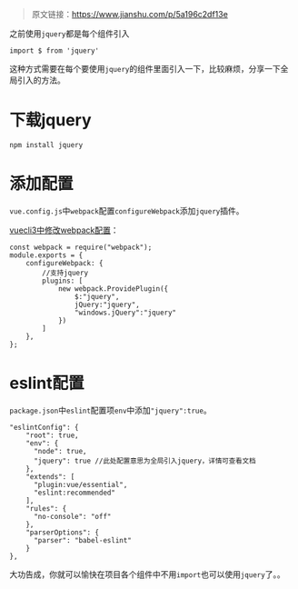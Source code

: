 > 原文链接：<https://www.jianshu.com/p/5a196c2df13e>

之前使用`jquery`都是每个组件引入

	import $ from 'jquery'

这种方式需要在每个要使用`jquery`的组件里面引入一下，比较麻烦，分享一下全局引入的方法。

# 下载jquery

	npm install jquery

# 添加配置

`vue.config.js`中`webpack`配置`configureWebpack`添加`jquery`插件。

[vuecli3中修改webpack配置](https://links.jianshu.com/go?to=https%3A%2F%2Fcli.vuejs.org%2Fzh%2Fguide%2Fwebpack.html "vuecli3中修改webpack配置")：

	const webpack = require("webpack");
	module.exports = {
	    configureWebpack: {
	        //支持jquery
	        plugins: [
	            new webpack.ProvidePlugin({
	                $:"jquery",
	                jQuery:"jquery",
	                "windows.jQuery":"jquery"
	            })
	        ]
	    },
	};

# eslint配置

`package.json`中`eslint`配置项`env`中添加`"jquery":true`。

	"eslintConfig": {
	    "root": true,
	    "env": {
	      "node": true,
	      "jquery": true //此处配置意思为全局引入jquery，详情可查看文档
	    },
	    "extends": [
	      "plugin:vue/essential",
	      "eslint:recommended"
	    ],
	    "rules": {
	      "no-console": "off"
	    },
	    "parserOptions": {
	      "parser": "babel-eslint"
	    }
	},

大功告成，你就可以愉快在项目各个组件中不用`import`也可以使用`jquery`了。。